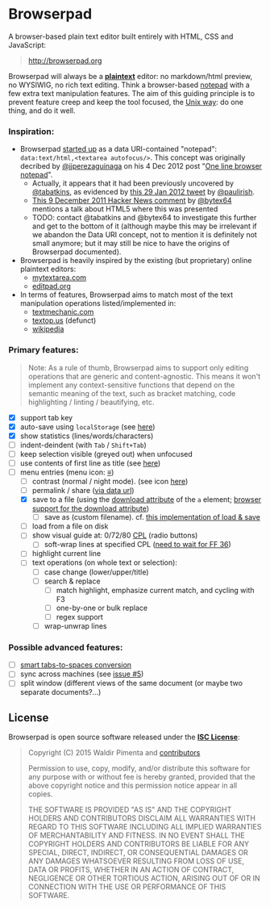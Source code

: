 # Browserpad

A browser-based plain text editor built entirely with HTML, CSS and JavaScript:

> http://browserpad.org
   
Browserpad will always be a
   **[plaintext](http://en.wikipedia.org/wiki/Text_editor#Plain_text_files_vs._word_processor_files)** editor:
   no markdown/html preview, no WYSIWIG, no rich text editing.
Think a browser-based [notepad](http://en.wikipedia.org/wiki/Notepad_%28software%29)
   with a few extra text manipulation features.
The aim of this guiding principle is to prevent feature creep
   and keep the tool focused,
   the [Unix way](https://en.wikipedia.org/wiki/Unix_philosophy#Doug_McIlroy_on_Unix_programming):
   do one thing, and do it well.

### Inspiration:
* Browserpad [started up](https://github.com/browserpad/browserpad/commit/d71b37b)
  as a data URI-contained "notepad": `data:text/html,<textarea autofocus/>`.
  This concept was originally decribed by [@jjperezaguinaga](https://github.com/jjperezaguinaga)
  on his 4 Dec 2012 post "[One line browser notepad](https://coderwall.com/p/lhsrcq/one-line-browser-notepad)".
    * Actually, it appears that it had been previously uncovered by [@tabatkins](https://github.com/tabatkins),
      as evidenced by [this 29 Jan 2012 tweet](https://twitter.com/paul_irish/status/163692631128424449)
      by [@paulirish](https://github.com/paulirish).
    * [This 9 December 2011 Hacker News comment](https://news.ycombinator.com/item?id=3333093)
      by [@bytex64](https://github.com/bytex64) mentions a talk about HTML5 where this was presented
    * TODO: contact @tabatkins and @bytex64 to investigate this further and get to the bottom of it
      (although maybe this may be irrelevant if we abandon the Data URI concept,
      not to mention it is definitely not small anymore;
      but it may still be nice to have the origins of Browserpad documented).
* Browserpad is heavily inspired by the existing (but proprietary) online plaintext editors:
    * [mytextarea.com](http://mytextarea.com)
    * [editpad.org](http://editpad.org)
* In terms of features, Browserpad aims to match most of the text manipulation operations listed/implemented in:
    * [textmechanic.com](http://textmechanic.com)
    * [textop.us](http://wayback.archive.org/web/20130718231049id_/http://textop.us/) (defunct)
    * [wikipedia](http://en.wikipedia.org/wiki/Text_editor#Typical_features)

### Primary features:
> Note: As a rule of thumb, Browserpad aims to support only editing operations that are generic and content-agnostic.
> This means it won't implement any context-sensitive functions that depend on the semantic meaning of the text,
> such as bracket matching, code highlighting / linting / beautifying, etc.

- [x] support tab key
- [x] auto-save using `localStorage` (see [here](https://github.com/JakobKallin/Text-Editor/blob/gh-pages/index.html))
- [x] show statistics (lines/words/characters)
- [ ] indent-deindent (with `Tab` / `Shift+Tab`)
- [ ] keep selection visible (greyed out) when unfocused
- [ ] use contents of first line as title
      (see [here](http://iamnotagoodartist.com/web/an-auto-updating-data-uri-text-editor/))
- [ ] menu entries (menu icon: [≡](http://www.fileformat.info/info/unicode/char/2261/browsertest.htm))
   - [ ] contrast (normal / night mode). (see icon [here](http://pixelmack.github.io/slight/))
   - [ ] permalink / share ([via data url](http://iamnotagoodartist.com/web/an-auto-updating-data-uri-text-editor/))
   - [x] save to a file
         (using the [download attribute](http://stackoverflow.com/q/283956/266309) of the `a` element; 
         [browser support for the download attribute](http://caniuse.com/#feat=download))
      - [ ] save as (custom filename). cf. [this implementation of load & save](https://github.com/waldyrious/notepad/blob/gh-pages/src/js/listeners.js#L8-L24)
   - [ ] load from a file on disk
   - [ ] show visual guide at: 0/72/80 [CPL](https://en.wikipedia.org/wiki/Characters_per_line) (radio buttons)
      - [ ] soft-wrap lines at specified CPL
            ([need to wait for FF 36](http://stackoverflow.com/questions/657795/how-remove-word-wrap-from-textarea/13446005#comment43835216_13446005))
   - [ ] highlight current line
   - [ ] text operations (on whole text or selection):
      - [ ] case change (lower/upper/title)
      - [ ] search & replace
         - [ ] match highlight, emphasize current match, and cycling with F3
         - [ ] one-by-one or bulk replace
         - [ ] regex support
      - [ ] wrap-unwrap lines

### Possible advanced features:
- [ ] [smart tabs-to-spaces conversion](http://stackoverflow.com/a/2479925/266309)
- [ ] sync across machines (see [issue #5](https://github.com/browserpad/browserpad/issues/5))
- [ ] split window (different views of the same document (or maybe two separate documents?...)

## License

Browserpad is open source software released under the
**[ISC License](http://opensource.org/licenses/ISC)**:

> Copyright (C) 2015 Waldir Pimenta
> and [contributors](https://github.com/Browserpad/browserpad/contributors)
>
> Permission to use, copy, modify, and/or distribute this software
> for any purpose with or without fee is hereby granted,
> provided that the above copyright notice and this permission notice
> appear in all copies.
>
> THE SOFTWARE IS PROVIDED "AS IS" AND THE COPYRIGHT HOLDERS AND CONTRIBUTORS
> DISCLAIM ALL WARRANTIES WITH REGARD TO THIS SOFTWARE
> INCLUDING ALL IMPLIED WARRANTIES OF MERCHANTABILITY AND FITNESS.
> IN NO EVENT SHALL THE COPYRIGHT HOLDERS AND CONTRIBUTORS BE LIABLE
> FOR ANY SPECIAL, DIRECT, INDIRECT, OR CONSEQUENTIAL DAMAGES
> OR ANY DAMAGES WHATSOEVER RESULTING FROM LOSS OF USE, DATA OR PROFITS,
> WHETHER IN AN ACTION OF CONTRACT, NEGLIGENCE OR OTHER TORTIOUS ACTION,
> ARISING OUT OF OR IN CONNECTION WITH THE USE OR PERFORMANCE OF THIS SOFTWARE.
